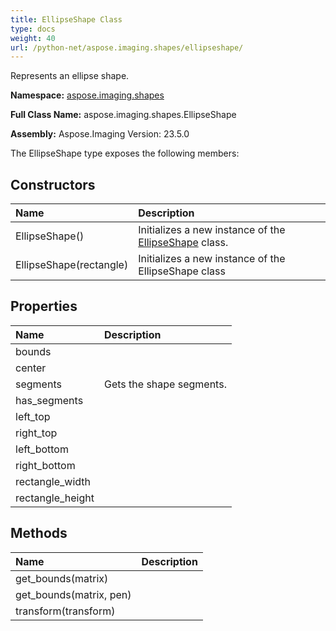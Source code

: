 ```yaml
---
title: EllipseShape Class
type: docs
weight: 40
url: /python-net/aspose.imaging.shapes/ellipseshape/
---
```


Represents an ellipse shape.

**Namespace:** [aspose.imaging.shapes](/imaging/python-net/aspose.imaging.shapes/)

**Full Class Name:** aspose.imaging.shapes.EllipseShape

**Assembly:**  Aspose.Imaging Version: 23.5.0

The EllipseShape type exposes the following members:
## **Constructors**
|**Name**|**Description**|
| :- | :- |
|EllipseShape()|Initializes a new instance of the [EllipseShape](/imaging/python-net/aspose.imaging.shapes/ellipseshape/) class.|
|EllipseShape(rectangle)|Initializes a new instance of the EllipseShape class|
## **Properties**
|**Name**|**Description**|
| :- | :- |
|bounds|  |
|center|  |
|segments|Gets the shape segments.|
|has_segments|  |
|left_top|  |
|right_top|  |
|left_bottom|  |
|right_bottom|  |
|rectangle_width|  |
|rectangle_height|  |
## **Methods**
|**Name**|**Description**|
| :- | :- |
|get_bounds(matrix)|  |
|get_bounds(matrix, pen)|  |
|transform(transform)|  |
